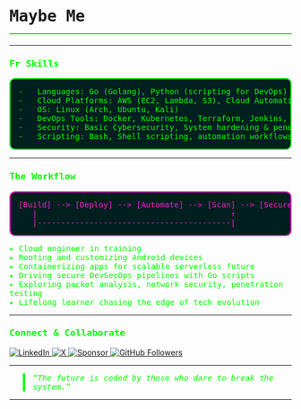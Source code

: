 <h1 style="font-family: monospace; border-bottom: 2px solid #00ff00; padding-bottom: 0.5em;">Maybe Me</h1>

<hr style="border-color: #15f5c2; border-width: 2px;"/>

<h3 style="font-family: monospace; color: #00ff00;">Fr Skills</h3>

<pre style="font-family: monospace; background-color: #001f1f; padding: 1em; border-radius: 10px; border: 2px solid #00ff00; color: #00ff00;">
-   Languages: Go (Golang), Python (scripting for DevOps)
-   Cloud Platforms: AWS (EC2, Lambda, S3), Cloud Automation
-   OS: Linux (Arch, Ubuntu, Kali)
-   DevOps Tools: Docker, Kubernetes, Terraform, Jenkins, Prometheus
-   Security: Basic Cybersecurity, System hardening &amp; penetration testing
-   Scripting: Bash, Shell scripting, automation workflows
</pre>

<hr style="border-color: #15f5c2; border-width: 2px;"/>

<h3 style="font-family: monospace; color: #00ff00;">The Workflow</h3>

<pre style="font-family: monospace; background-color: #001f1f; padding: 1em; border-radius: 10px; border: 2px solid #fa1ed2; color: #fa1ed2;">
[Build] --&gt; [Deploy] --&gt; [Automate] --&gt; [Scan] --&gt; [Secure] --&gt; [Repeat]
   |                                         ↑
   |-----------------------------------------|
</pre>

<ul style="font-family: monospace; color: #00ff00; list-style-type: none; padding-left: 0;">
  <li>▸ Cloud engineer in training</li>
  <li>▸ Rooting and customizing Android devices </li>
  <li>▸ Containerizing apps for scalable serverless future</li>
  <li>▸ Driving secure DevSecOps pipelines with Go scripts</li>
  <li>▸ Exploring packet analysis, network security, penetration testing</li>
  <li>▸ Lifelong learner chasing the edge of tech evolution</li>
</ul>

<hr style="border-color: #15f5c2; border-width: 2px;"/>

<h3 style="font-family: monospace; color: #00ff00;">Connect &amp; Collaborate</h3>

<p>
  <a href="https://www.linkedin.com/in/reja-zaman-7b916d007" target="_blank" rel="noopener noreferrer">
    <img alt="LinkedIn" src="https://img.shields.io/badge/LinkedIn-0077B5?style=for-the-badge&logo=linkedin&logoColor=white" />
  </a>
  <a href="https://x.com/zamanrejaz" target="_blank" rel="noopener noreferrer">
    <img alt="X" src="https://img.shields.io/badge/X-1DA1F2?style=for-the-badge&logo=twitter&logoColor=white" />
  </a>
  <a href="https://github.com/sponsors/zamanlof" target="_blank" rel="noopener noreferrer">
    <img alt="Sponsor" src="https://img.shields.io/github/sponsors/zamanlof?color=00ff00&logoColor=00ff00&logo=github&style=for-the-badge" />
  </a>
  <a href="https://github.com/zamanlof" target="_blank" rel="noopener noreferrer">
    <img alt="GitHub Followers" src="https://img.shields.io/github/followers/zamanlof?color=%2300ff00&logoColor=00ff00&logo=github&style=for-the-badge" />
  </a>
</p>

<hr style="border-color: #15f5c2; border-width: 2px;" />

<blockquote style="font-family: monospace; font-style: italic; border-left: 4px solid #00ff00; padding-left: 1em; color: #00ff00;">
  “The future is coded by those who dare to break the system.”
</blockquote>

<hr style="border-color: #15f5c2; border-width: 2px;" />
